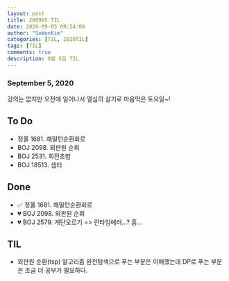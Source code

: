 ```yaml
---
layout: post
title: 200905 TIL
date: 2020-09-05 09:54:00
author: "SeWonKim"
categories: [TIL, 2020TIL]
tags: [TIL]
comments: true
description: 9월 5일 TIL
---
```


### September 5, 2020

강의는 없지만 오전에 일어나서 열심히 살기로 마음먹은 토요일~!

## To Do

- 정올 1681. 해밀턴순환회로
- BOJ 2098. 외판원 순회
- BOJ 2531. 회전초밥
- BOJ 18513. 샘터

## Done

- ✅ 정올 1681. 해밀턴순환회로
- 💔 BOJ 2098. 외판원 순회
- 💔 BOJ 2579. 계단오르기 => 런타임에러...? 흠...

## TIL

- 외판원 순환(tsp) 알고리즘 완전탐색으로 푸는 부분은 이해했는데 DP로 푸는 부분은 조금 더 공부가 필요하다.
